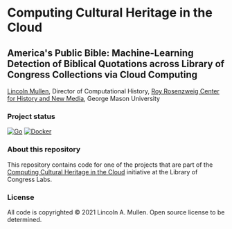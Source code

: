 # Computing Cultural Heritage in the Cloud

## America's Public Bible: Machine-Learning Detection of Biblical Quotations across Library of Congress Collections via Cloud Computing

[Lincoln Mullen](https://lincolnmullen.com), Director of Computational History,
[Roy Rosenzweig Center for History and New Media](https://rrchnm.org), George
Mason University

### Project status

[![Go](https://github.com/lmullen/cchc/actions/workflows/go.yml/badge.svg)](https://github.com/lmullen/cchc/actions/workflows/go.yml)
[![Docker](https://github.com/lmullen/cchc/actions/workflows/docker-publish.yml/badge.svg)](https://github.com/lmullen/cchc/actions/workflows/docker-publish.yml)

### About this repository

This repository contains code for one of the projects that are part of the [Computing Cultural Heritage in the Cloud](https://labs.loc.gov/work/experiments/cchc/) initiative at the Library of Congress Labs.


### License

All code is copyrighted &copy; 2021 Lincoln A. Mullen. Open source license to be determined.

